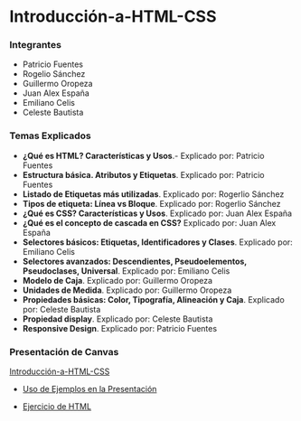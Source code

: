 # Introducción-a-HTML-CSS
### Integrantes
- Patricio Fuentes
- Rogelio Sánchez 
- Guillermo Oropeza
- Juan Alex España
- Emiliano Celis
- Celeste Bautista 

### Temas Explicados 
- **¿Qué es HTML? Características y Usos**.- Explicado por: Patricio Fuentes
- **Estructura básica. Atributos y Etiquetas**. Explicado por: Patricio Fuentes
- **Listado de Etiquetas más utilizadas**. Explicado por: Rogerlio Sánchez
- **Tipos de etiqueta: Línea vs Bloque**.  Explicado por: Rogerlio Sánchez
- **¿Qué es CSS? Características y Usos**.  Explicado por: Juan Alex España
- **¿Qué es el concepto de cascada en CSS?** Explicado por: Juan Alex España
- **Selectores básicos: Etiquetas, Identificadores y Clases**. Explicado por: Emiliano Celis
- **Selectores avanzados: Descendientes, Pseudoelementos, Pseudoclases, Universal**.  Explicado por: Emiliano Celis
- **Modelo de Caja**. Explicado por: Guillermo Oropeza
- **Unidades de Medida**. Explicado por: Guillermo Oropeza
- **Propiedades básicas: Color, Tipografía, Alineación y Caja**. Explicado por: Celeste Bautista
- **Propiedad display**. Explicado por: Celeste Bautista
- **Responsive Design**. Explicado por: Patricio Fuentes

### Presentación de Canvas
[Introducción-a-HTML-CSS](https://www.canva.com/design/DAGzbgTg9gw/lGDu2_NTjl3P6jn8Qgzjdw/edit?utm_content=DAGzbgTg9gw&utm_campaign=designshare&utm_medium=link2&utm_source=sharebutton)

- [Uso de Ejemplos en la Presentación](codigos.md)

- [Ejercicio de HTML](https://github.com/SoyPatu/Introducci-n-a-HTML-CSS/patricio.html)
